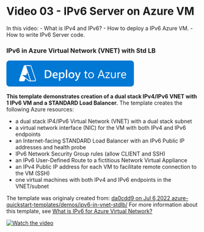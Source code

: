 # Video 03 - IPv6 Server on Azure VM
In this video:
    - What is IPv4 and IPv6?
    - How to deploy a IPv6 Azure VM.
    - How to write IPv6 Server code.
    
### IPv6 in Azure Virtual Network (VNET) with Std LB
[![Deploy To Azure](https://raw.githubusercontent.com/kirkster96/network-programming/master/images/deploytoazure.svg?sanitize=true)](https://portal.azure.com/#create/Microsoft.Template/uri/https%3A%2F%2Fraw.githubusercontent.com%2Fkirkster96%2Fnetwork-programming%2Fmain%2Fvideo-03%2Fipv6-in-vnet-stdlb%2Fazuredeploy.json)

**This template demonstrates creation of a dual stack IPv4/IPv6 VNET with 1 IPv6 VM and a STANDARD Load Balancer.**
The template creates the following Azure resources:

- a dual stack IP4/IPv6 Virtual Network (VNET) with a dual stack subnet
- a virtual network interface (NIC) for the VM with both IPv4 and IPv6 endpoints
- an Internet-facing STANDARD Load Balancer with an IPv6 Public IP addresses and health probe
- IPv6 Network Security Group rules (allow CLIENT and SSH)
- an IPv6 User-Defined Route to a fictitious Network Virtual Appliance
- an IPv4 Public IP address for each VM to facilitate remote connection to the VM (SSH)
- one virtual machines with both IPv4 and IPv6 endpoints in the VNET/subnet

The template was originaly created from: [da0cdd9 on Jul 6,2022 azure-quickstart-templates/demos/ipv6-in-vnet-stdlb/](https://github.com/Azure/azure-quickstart-templates/tree/da0cdd93d7dd7d842c9c7e89738d4682c8013495/demos/ipv6-in-vnet-stdlb)
For more information about this template, see [What is IPv6 for Azure Virtual Network?](https://docs.microsoft.com/azure/virtual-network/ipv6-overview/)

[![Watch the video](https://img.youtube.com/vi/qTIVVAoG94A/hqdefault.jpg)](https://www.youtube.com/watch?v=qTIVVAoG94A)